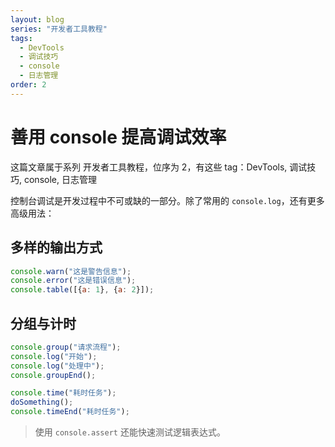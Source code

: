 ```yaml
---
layout: blog
series: "开发者工具教程"
tags:
  - DevTools
  - 调试技巧
  - console
  - 日志管理
order: 2
---
```


# 善用 console 提高调试效率

这篇文章属于系列 开发者工具教程，位序为 2，有这些 tag：DevTools, 调试技巧, console, 日志管理

控制台调试是开发过程中不可或缺的一部分。除了常用的 `console.log`，还有更多高级用法：

## 多样的输出方式

```js
console.warn("这是警告信息");
console.error("这是错误信息");
console.table([{a: 1}, {a: 2}]);
```

## 分组与计时

```js
console.group("请求流程");
console.log("开始");
console.log("处理中");
console.groupEnd();

console.time("耗时任务");
doSomething();
console.timeEnd("耗时任务");
```

> 使用 `console.assert` 还能快速测试逻辑表达式。
